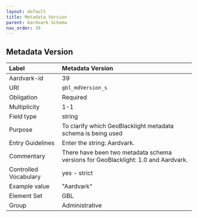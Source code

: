 ```yaml
---
layout: default
title: Metadata Version
parent: Aardvark Schema
nav_order: 39
---
```


## Metadata Version

| Label                 | Metadata Version                                                                  |
|:----------------------|:----------------------------------------------------------------------------------|
| Aardvark-id           | 39                                                                                |
| URI                   | `gbl_mdVersion_s`                                                                 |
| Obligation            | Required                                                                          |
| Multiplicity          | 1-1                                                                               |
| Field type            | string                                                                            |
| Purpose               | To clarify which GeoBlacklight metadata schema is being used                      |
| Entry Guidelines      | Enter the string: Aardvark.                                                       |
| Commentary            | There have been two metadata schema versions for GeoBlacklight: 1.0 and Aardvark. |
| Controlled Vocabulary | yes - strict                                                                      |
| Example value         | "Aardvark"                                                                        |
| Element Set           | GBL                                                                               |
| Group                 | Administrative                                                                    |

